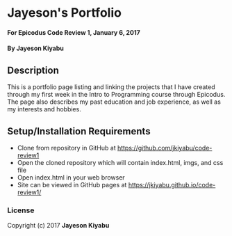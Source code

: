 # Jayeson's Portfolio

#### For Epicodus Code Review 1, January 6, 2017

#### By **Jayeson Kiyabu**

## Description

This is a portfolio page listing and linking the projects that I have created through my first week in the Intro to Programming course through Epicodus.  The page also describes my past education and job experience, as well as my interests and hobbies.

## Setup/Installation Requirements

* Clone from repository in GitHub at  https://github.com/jkiyabu/code-review1
* Open the cloned repository which will contain index.html, imgs, and css file
* Open index.html in your web browser
* Site can be viewed in GitHub pages at https://jkiyabu.github.io/code-review1/

### License

Copyright (c) 2017 **Jayeson Kiyabu**
